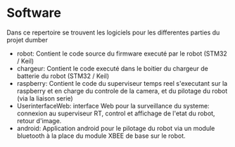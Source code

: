 # Software

Dans ce repertoire se trouvent les logiciels pour les differentes parties du projet dumber
- robot: Contient le code source du firmware executé par le robot (STM32 / Keil)
- chargeur: Contient le code executé dans le boitier du chargeur de batterie du robot (STM32 / Keil)
- raspberry: Contient le code du superviseur temps reel s'executant sur la raspberry et en charge du controle de la camera, et du pilotage du robot (via la liaison serie)
- UserinterfaceWeb: interface Web pour la surveillance du systeme: connexion au superviseur RT, control et affichage de l'etat du robot, retour d'image.
- android: Application android pour le pilotage du robot via un module bluetooth à la place du module XBEE de base sur le robot.
